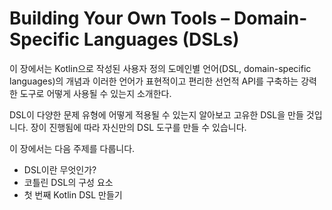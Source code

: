 # Building Your Own Tools – Domain-Specific Languages (DSLs)

이 장에서는 Kotlin으로 작성된 사용자 정의 도메인별 언어(DSL, domain-specific languages)의 개념과 이러한 언어가 표현적이고 편리한 선언적 API를 구축하는 강력한 도구로 어떻게 사용될 수 있는지 소개한다.

DSL이 다양한 문제 유형에 어떻게 적용될 수 있는지 알아보고 고유한 DSL을 만들 것입니다. 장이 진행됨에 따라 자신만의 DSL 도구를 만들 수 있습니다.

이 장에서는 다음 주제를 다룹니다.

- DSL이란 무엇인가?
- 코틀린 DSL의 구성 요소
- 첫 번째 Kotlin DSL 만들기
